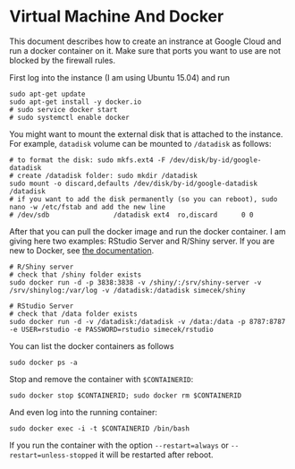 # Virtual Machine And Docker 

This document describes how to create an instrance at Google Cloud and run a docker container on it. Make sure that ports you want to use are not blocked by the firewall rules. 

First log into the instance (I am using Ubuntu 15.04) and run

```
sudo apt-get update
sudo apt-get install -y docker.io
# sudo service docker start
# sudo systemctl enable docker
```

You might want to mount the external disk that is attached to the instance. For example, `datadisk` volume can be mounted to ```/datadisk``` as follows:

```
# to format the disk: sudo mkfs.ext4 -F /dev/disk/by-id/google-datadisk
# create /datadisk folder: sudo mkdir /datadisk
sudo mount -o discard,defaults /dev/disk/by-id/google-datadisk /datadisk
# if you want to add the disk permanently (so you can reboot), sudo nano -w /etc/fstab and add the new line
# /dev/sdb                /datadisk ext4  ro,discard      0 0
```

After that you can pull the docker image and run the docker container. I am giving here two examples: RStudio Server and R/Shiny server. If you are new to Docker, see [the documentation](https://docs.docker.com/).

```
# R/Shiny server
# check that /shiny folder exists
sudo docker run -d -p 3838:3838 -v /shiny/:/srv/shiny-server -v /srv/shinylog:/var/log -v /datadisk:/datadisk simecek/shiny

# RStudio Server
# check that /data folder exists
sudo docker run -d -v /datadisk:/datadisk -v /data:/data -p 8787:8787 -e USER=rstudio -e PASSWORD=rstudio simecek/rstudio
```

You can list the docker containers as follows

```
sudo docker ps -a
```

Stop and remove the container with `$CONTAINERID`:

```
sudo docker stop $CONTAINERID; sudo docker rm $CONTAINERID 
```

And even log into the running container:

```
sudo docker exec -i -t $CONTAINERID /bin/bash
```

If you run the container with the option `--restart=always` or `--restart=unless-stopped` it will be restarted after reboot.
